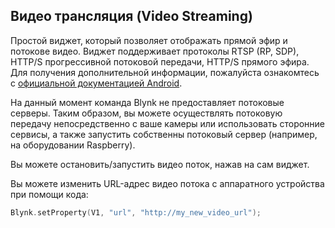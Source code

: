 
## Видео трансляция (Video Streaming)

Простой виджет, который позволяет отображать прямой эфир и потокове видео. Виджет поддерживает протоколы RTSP (RP, SDP), HTTP/S прогрессивной потоковой передачи, HTTP/S прямого эфира. Для получения дополнительной информации, пожалуйста ознакомтесь с [официальной документацией Android](https://developer.android.com/guide/appendix/media-formats.html).

На данный момент команда Blynk не предоставляет потоковые серверы. Таким образом, вы можете осуществлять потоковую передачу непосредственно с ваше камеры или использовать сторонние сервисы, а также запустить собственны потоковый сервер (например, на оборудовании Raspberry).

Вы можете остановить/запустить видео поток, нажав на сам виджет.

Вы можете изменить URL-адрес видео потока с аппаратного устройства при помощи кода:

```cpp
Blynk.setProperty(V1, "url", "http://my_new_video_url");
```

